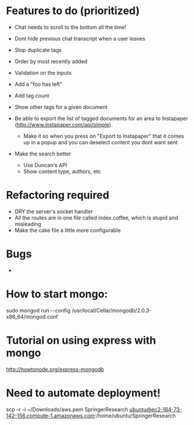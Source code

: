 # Features to do (prioritized)

- Chat needs to scroll to the bottom all the time!

- Dont hide previous chat transcript when a user leaves

- Stop duplicate tags

- Order by most recently added

- Validation on the inputs

- Add a "foo has left"

- Add tag count

- Show other tags for a given document


- Be able to export the list of tagged documents for an area to Instapaper (http://www.instapaper.com/api/simple).
	- Make it so when you press on "Export to Instapaper" that it comes up in a popup and you can deselect content you dont want sent

- Make the search better
	- Use Duncan's API
	- Show content type, authors, etc

# Refactoring required
- DRY the server's socket handler
- All the routes are in one file called index.coffee, which is stupid and misleading
- Make the cake file a little more configurable

# Bugs
- 

# How to start mongo:
sudo mongod run --config /usr/local/Cellar/mongodb/2.0.3-x86_64/mongod.conf

# Tutorial on using express with mongo
http://howtonode.org/express-mongodb


# Need to automate deployment! 
scp -r -i ~/Downloads/aws.pem SpringerResearch ubuntu@ec2-184-73-142-156.compute-1.amazonaws.com:/home/ubuntu/SpringerResearch
